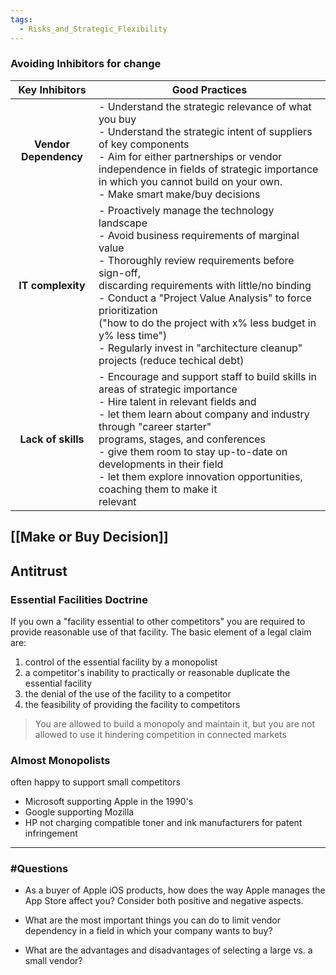 ```yaml
---
tags:
  - Risks_and_Strategic_Flexibility
---
```

### Avoiding Inhibitors for change
|    Key Inhibitors     | Good Practices                                                                                                                                                                                                                                                                                                                                                                                                                          |
| :-------------------: | --------------------------------------------------------------------------------------------------------------------------------------------------------------------------------------------------------------------------------------------------------------------------------------------------------------------------------------------------------------------------------------------------------------------------------------- |
| **Vendor Dependency** | - Understand the strategic relevance of what you buy<br>- Understand the strategic intent of suppliers of key components<br>- Aim for either partnerships or vendor independence in fields of strategic importance in which you cannot build on your own.<br>- Make smart make/buy decisions                                                                                                                                            |
|   **IT complexity**   | - Proactively manage the technology landscape<br>- Avoid business requirements of marginal value<br>    - Thoroughly review requirements before sign-off, <br>	   discarding requirements with little/no binding<br>	- Conduct a "Project Value Analysis" to force prioritization <br>	   ("how to do the project with x% less budget in y% less time")<br>- Regularly invest in "architecture cleanup" projects (reduce techical debt) |
|  **Lack of skills**   | - Encourage and support staff to build skills in areas of strategic importance<br>- Hire talent in relevant fields and<br>    - let them learn about company and industry through "career starter"<br>	   programs, stages, and conferences<br>	- give them room to stay up-to-date on developments in their field<br>	- let them explore innovation opportunities, coaching them to make it<br>	   relevant                            |
## [[Make or Buy Decision]]

## Antitrust
### Essential Facilities Doctrine
If you own a "facility essential to other competitors" you are required to provide reasonable use of that facility. The basic element of a legal claim are:
1. control of the essential facility by a monopolist
2. a competitor's inability to practically or reasonable duplicate the essential facility
3. the denial of the use of the facility to a competitor
4. the feasibility of providing the facility to competitors

> You are allowed to build a monopoly and maintain it, but you are not allowed to use it hindering competition in connected markets

### Almost Monopolists
often happy to support small competitors
- Microsoft supporting Apple in the 1990's
- Google supporting Mozilla
- HP not charging compatible toner and ink manufacturers for patent infringement

---
### #Questions 
- As a buyer of Apple iOS products, how does the way Apple manages the App Store affect you? Consider both positive and negative aspects.


- What are the most important things you can do to limit vendor dependency in a field in which your company wants to buy?


- What are the advantages and disadvantages of selecting a large vs. a small vendor?



